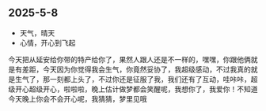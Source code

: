 ## 2025-5-8
- 天气，晴天
- 心情，开心到飞起

今天把从延安给你带的特产给你了，果然人跟人还是不一样的，嘿嘿，你跟他俩就是有差距，今天因为你觉得我会生气，你竟然妥协了，我超级感动，不过我真的就是生气了，那一刻都上头了，不过你还是征服了我，我们还有了互动，哇咔咔，超级开心超级开心，啦啦啦，晚上估计做梦都会笑醒呢，我想你了，我爱你！不知道今天晚上你会不会开心呢，我猜猜，梦里见哦
